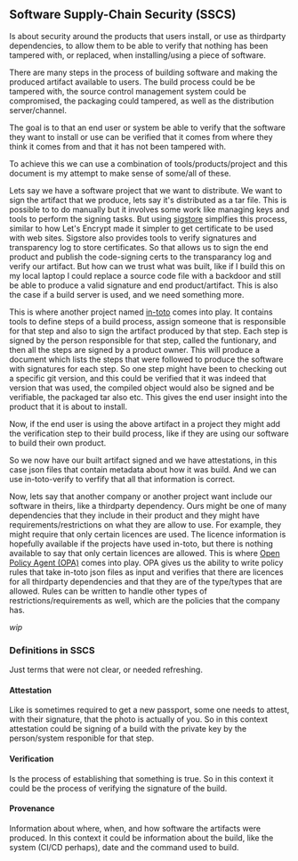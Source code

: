 ## Software Supply-Chain Security (SSCS)
Is about security around the products that users install, or use as thirdparty
dependencies, to allow them to be able to verify that nothing has been tampered
with, or replaced, when installing/using a piece of software.

There are many steps in the process of building software and making the produced
artifact available to users. The build process could be be tampered with, the
source control management system could be compromised, the packaging could
tampered, as well as the distribution server/channel.

The goal is to that an end user or system be able to verify that the software
they want to install or use can be verified that it comes from where they think
it comes from and that it has not been tampered with.

To achieve this we can use a combination of tools/products/project and this
document is my attempt to make sense of some/all of these. 

Lets say we have a software project that we want to distribute. We want to sign
the artifact that we produce, lets say it's distributed as a tar file. This is
possible to to do manually but it involves some work like managing keys and
tools to perform the signing tasks. But using [sigstore](./sigstore.md)
simplfies this process, similar to how Let's Encrypt made it simpler to get
certificate to be used with web sites. Sigstore also provides tools to verify
signatures and transparency log to store certificates. So that allows us to
sign the end product and publish the code-signing certs to the transparancy
log and verify our artifact. But how can we trust what was built, like if I
build this on my local laptop I could replace a source code file with a backdoor
and still be able to produce a valid signature and end product/artifact. This
is also the case if a build server is used, and we need something more.

This is where another project named [in-toto](./in-toto.md) comes into play. It
contains tools to define steps of a build process, assign someone that is
responsible for that step and also to sign the artifact produced by that step.
Each step is signed by the person responsible for that step, called the
funtionary, and then all the steps are signed by a product owner. This will
produce a document which lists the steps that were followed to produce the
software with signatures for each step. So one step might have been to checking
out a specific git version, and this could be verified that it was indeed that
version that was used, the compiled object would also be signed and be
verifiable, the packaged tar also etc. This gives the end user insight into the
product that it is about to install.

Now, if the end user is using the above artifact in a project they might add
the verification step to their build process, like if they are using our
software to build their own product.

So we now have our built artifact signed and we have attestations, in this case
json files that contain metadata about how it was build. And we can use
in-toto-verify to verfify that all that information is correct.

Now, lets say that another company or another project want include our software
in theirs, like a thirdparty dependency. Ours might be one of many dependencies
that they include in their product and they might have requirements/restrictions
on what they are allow to use. For example, they might require that only certain
licences are used. The licence information is hopefully available if the
projects have used in-toto, but there is nothing available to say that only
certain licences are allowed. This is where [Open Policy Agent (OPA)](./opa.md)
comes into play. OPA gives us the ability to write policy rules that take
in-toto json files as input and verifies that there are licences for all
thirdparty dependencies and that they are of the type/types that are allowed.
Rules can be written to handle other types of restrictions/requirements as well,
which are the policies that the company has.

_wip_

### Definitions in SSCS
Just terms that were not clear, or needed refreshing.

#### Attestation
Like is sometimes required to get a new passport, some one needs
to attest, with their signature, that the photo is actually of you. So in this
context attestation could be signing of a build with the private key by the
person/system responible for that step.

#### Verification
Is the process of establishing that something is true. So in this
context it could be the process of verifying the signature of the build.

#### Provenance
Information about where, when, and how software the artifacts were
produced. In this context it could be information about the build, like the
system (CI/CD perhaps), date and the command used to build. 

